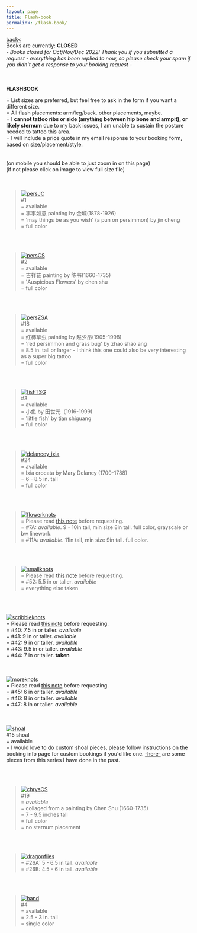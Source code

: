 ```yaml
---
layout: page
title: Flash-book
permalink: /flash-book/
---
```

<a href="/">back< </a>
<br>
Books are currently: **CLOSED**   
*-  Books closed for Oct/Nov/Dec 2022! Thank you if you submitted a request - everything has been replied to now, so please check your spam if you didn't get a response to your booking request -*  
<!-- *- see <a href="/booking-info">booking info page</a> for booking form link -*   -->
<br><br>
**FLASHBOOK**  
  
= List sizes are preferred, but feel free to ask in the form if you want a different size.  
= All flash placements: arm/leg/back. other placements, maybe.  
= I **cannot tattoo ribs or side (anything between hip bone and armpit), or likely sternum** due to my back issues, I am unable to sustain the posture needed to tattoo this area.  
= I will include a price quote in my email response to your booking form, based on size/placement/style.  
<br>
<br>
(on mobile you should be able to just zoom in on this page)  
(if not please click on image to view full size file)  
<br><br>


> [![persJC](/images/flash/Jan2023/1.jpg)](https://frogsfrogs.github.io/images/flash/Jan2023/1.jpg)  
#1  
= available  
= 事事如意 painting by 金城(1878-1926)  
= 'may things be as you wish' (a pun on persimmon) by jin cheng  
= full color 

<br>
<br>

> [![persCS](/images/flash/Jan2023/2.jpg)](https://frogsfrogs.github.io/images/flash/Jan2023/2.jpg)  
#2  
= available  
= 吉祥花 painting by 陈书(1660-1735)  
= 'Auspicious Flowers' by chen shu  
= full color 

<br>
<br>

> [![persZSA](/images/flash/Oct2022/18.jpg)](https://frogsfrogs.github.io/images/flash/Oct2022/18.jpg)  
#18  
= available  
= 红柿草虫 painting by 赵少昂(1905-1998)  
= 'red persimmon and grass bug' by zhao shao ang  
= 8.5 in. tall or larger - I think this one could also be very interesting as a super big tattoo  
= full color  

<br>
<br>

> [![fishTSG](/images/flash/Jan2023/3.jpg)](https://frogsfrogs.github.io/images/flash/Jan2023/3.jpg)  
#3  
= available  
= 小鱼 by 田世光（1916-1999)  
= 'little fish' by tian shiguang  
= full color  

<br>
<br>

> [![delancey_ixia](/images/flash/Oct2022/24.jpg)](https://frogsfrogs.github.io/images/flash/Oct2022/24.jpg)  
#24  
= available  
= Ixia crocata by Mary Delaney (1700-1788)  
= 6 - 8.5 in. tall  
= full color  

<br>
<br>

> [![flowerknots](/images/flash/Oct2022/13a.jpg)](https://frogsfrogs.github.io/images/flash/Oct2022/13a.jpg)  
= Please read <a href="/red-seal">this note</a> before requesting.  
= #7A: *available*. 9 - 10in tall, min size 8in tall. full color, grayscale or bw linework.  
= #11A: *available*. 11in tall, min size 9in tall. full color.  

<br>
<br>



> [![smallknots](/images/flash/Oct2022/50.jpg)](https://frogsfrogs.github.io/images/flash/Oct2022/50.jpg)    
= Please read <a href="/red-seal">this note</a> before requesting.  
= #52: 5.5 in or taller. *available*   
= everything else taken

<br>
<br>

[![scribbleknots](/images/flash/Oct2022/40a.jpg)](https://frogsfrogs.github.io/images/flash/Oct2022/40a.jpg)    
= Please read <a href="/red-seal">this note</a> before requesting.  
= #40: 7.5 in or taller. *available*  
= #41: 9 in or taller. *available*  
= #42: 9 in or taller. *available*  
= #43: 9.5 in or taller. *available*  
= #44: 7 in or taller. **taken**  
<br>
<br>

[![moreknots](/images/flash/Oct2022/45a.jpg)](https://frogsfrogs.github.io/images/flash/Oct2022/45a.jpg)    
= Please read <a href="/red-seal">this note</a> before requesting.  
= #45: 6 in or taller. *available*  
= #46: 8 in or taller. *available*  
= #47: 8 in or taller. *available*  
<br>
<br>

[![shoal](/images/flash/Oct2022/15a.jpg)](https://frogsfrogs.github.io/images/flash/Oct2022/15a.jpg)  
#15 shoal  
= available  
= I would love to do custom shoal pieces, please follow instructions on the booking info page for custom bookings if you'd like one. <a href="/shoals">-here-</a> are some pieces from this series I have done in the past.  

<br>
<br>

> [![chrysCS](/images/flash/Oct2022/19.jpg)](https://frogsfrogs.github.io/images/flash/Oct2022/19.jpg)  
#19  
= *available*  
= collaged from a painting by Chen Shu (1660-1735)  
= 7 - 9.5 inches tall  
= full color  
= no sternum placement  

<br>
<br>



> [![dragonflies](/images/flash/Oct2022/26.jpg)](https://frogsfrogs.github.io/images/flash/Oct2022/26.jpg)  
= #26A: 5 - 6.5 in tall. *available*  
= #26B: 4.5 - 6 in tall. *available*  

<br>
<br>


> [![hand](/images/flash/Oct2022/4.jpg)](https://frogsfrogs.github.io/images/flash/Oct2022/4.jpg)  
#4  
= available  
= 2.5 - 3 in. tall  
= single color  








